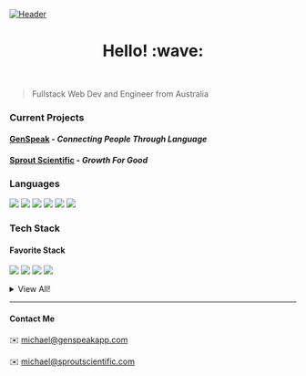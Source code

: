 [![Header](https://rayner-bucket.s3-ap-southeast-2.amazonaws.com/utils/github-banner.png "Header")](https://www.genspeakapp.com)

<h1 align="center"> Hello! :wave:</h1>

<br />

> Fullstack Web Dev and Engineer from Australia

### Current Projects
#### [GenSpeak](https://genspeakapp.com) - *Connecting People Through Language*
#### [Sprout Scientific](https://sproutscientific.com) - *Growth For Good*

### Languages
![](https://img.shields.io/badge/ES6-Javascript-informational?style=for-the-badge&logo=JavaScript&color=f7d71e)
![](https://img.shields.io/badge/TS-TypeScript-informational?style=for-the-badge&logo=TypeScript&color=3178c6)
![](https://img.shields.io/badge/HTML5-HTML-informational?style=for-the-badge&logo=HTML5&color=e34f26)
![](https://img.shields.io/badge/CSS3-CSS-informational?style=for-the-badge&logo=CSS3&color=1572b6)
![](https://img.shields.io/badge/SASS-SCSS-informational?style=for-the-badge&logo=SASS&color=CC6699)
![](https://img.shields.io/badge/JSON-JSON-informational?style=for-the-badge&logo=JSON&color=000000)

### Tech Stack
#### Favorite Stack
![](https://img.shields.io/badge/React.JS-ClientSide-informational?style=for-the-badge&logo=react&color=61dafb)
![](https://img.shields.io/badge/Express.JS-ServerSide-informational?style=for-the-badge&logo=express&color=db7b1b)
![](https://img.shields.io/badge/Node.JS-ServerSide-informational?style=for-the-badge&logo=node.js&color=339933)
![](https://img.shields.io/badge/MongoDB-Database-informational?style=for-the-badge&logo=mongoDB&color=47a248)

<details>
  <summary>View All!</summary>
  
  #### ClientSide
  ![](https://img.shields.io/badge/React.JS-ClientSide-informational?style=for-the-badge&logo=react&color=61dafb)
  ![](https://img.shields.io/badge/Next.JS-ClientSide-informational?style=for-the-badge&logo=next.js&color=000000)
  #### ServerSide
  ![](https://img.shields.io/badge/Express.JS-ServerSide-informational?style=for-the-badge&logo=express&color=db7b1b)
  ![](https://img.shields.io/badge/Node.JS-ServerSide-informational?style=for-the-badge&logo=node.js&color=339933)
  #### Database
  ![](https://img.shields.io/badge/MongoDB-Database-informational?style=for-the-badge&logo=mongoDB&color=47a248)
  ![](https://img.shields.io/badge/InfluxDB-Database-informational?style=for-the-badge&logo=influxDB&color=22ADF6)
  ![](https://img.shields.io/badge/AWS-Database-informational?style=for-the-badge&logo=amazon-AWS&color=232F3E)
  ![](https://img.shields.io/badge/Firebase-Database-informational?style=for-the-badge&logo=firebase&color=FFCA28)
  ![](https://img.shields.io/badge/Redis-Database-informational?style=for-the-badge&logo=redis&color=DC382D)
  #### UI/UX
  ![](https://img.shields.io/badge/MaterialUI-UILibrary-informational?style=for-the-badge&logo=material-ui&color=0081cb)
  ![](https://img.shields.io/badge/Bootstrap-UILibrary-informational?style=for-the-badge&logo=bootstrap&color=7952B3)
  ![](https://img.shields.io/badge/Figma-Editing-informational?style=for-the-badge&logo=figma&color=F24E1E)
  ![](https://img.shields.io/badge/Adobe-Editing-informational?style=for-the-badge&logo=adobe&color=FF0000)
  #### Other Tools
  ![](https://img.shields.io/badge/Cloudflare-CDN-informational?style=for-the-badge&logo=Cloudflare&color=f38020)
  ![](https://img.shields.io/badge/Socket.io-WebSockets-informational?style=for-the-badge&logo=socket.io&color=010101)
  ![](https://img.shields.io/badge/Jest-Testing-informational?style=for-the-badge&logo=Jest&color=c21325)
  ![](https://img.shields.io/badge/Mocha-Testing-informational?style=for-the-badge&logo=mocha&color=8D6748)
  ![](https://img.shields.io/badge/Cypress-Testing-informational?style=for-the-badge&logo=Cypress&color=17202c)
  ![](https://img.shields.io/badge/Codecov-Testing-informational?style=for-the-badge&logo=Codecov&color=f01f7a)
  #### CI/CD
  ![](https://img.shields.io/badge/GitHubActions-CI/CD-informational?style=for-the-badge&logo=github-actions&color=2088ff)
  ![](https://img.shields.io/badge/Sentry-ErrorTracking-informational?style=for-the-badge&logo=sentry&color=362D59)
  ![](https://img.shields.io/badge/Heroku-Hosting-informational?style=for-the-badge&logo=heroku&color=430098)
  #### Team Management Tools
  ![](https://img.shields.io/badge/Git-VersionControl-informational?style=for-the-badge&logo=git&color=F05032)
  ![](https://img.shields.io/badge/GitHub-VersionControl-informational?style=for-the-badge&logo=github&color=181717)
  ![](https://img.shields.io/badge/BitBucket-VersionControl-informational?style=for-the-badge&logo=bitbucket&color=0052CC)
  ![](https://img.shields.io/badge/Trello-Management-informational?style=for-the-badge&logo=trello&color=0079bf)
  ![](https://img.shields.io/badge/Slack-Management-informational?style=for-the-badge&logo=slack&color=4A154B)
</details>

*****

#### Contact Me
:envelope: michael@genspeakapp.com

:envelope: michael@sproutscientific.com
